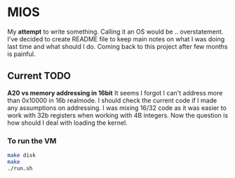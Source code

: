 # MIOS
My **attempt** to write something. Calling it an OS would be .. overstatement. I've decided to create README file to keep main notes on what I was doing last time and what should I do. Coming back to this project after few months is painful.

## Current TODO
**A20 vs memory addressing in 16bit**
It seems I forgot I can't address more than 0x10000 in 16b realmode. I should check the current code if I made any assumptions on addressing. I was mixing 16/32 code as it was easier to work with 32b registers when working with 4B integers. Now the question is how should I deal with loading the kernel. 

### To run the VM
```sh
make disk
make
./run.sh
```
